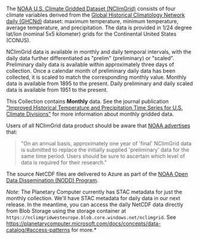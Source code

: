 The [NOAA U.S. Climate Gridded Dataset (NClimGrid)](https://www.ncei.noaa.gov/access/metadata/landing-page/bin/iso?id=gov.noaa.ncdc:C00332) consists of four climate variables derived from the [Global Historical Climatology Network daily (GHCNd)](https://www.ncei.noaa.gov/products/land-based-station/global-historical-climatology-network-daily) dataset: maximum temperature, minimum temperature, average temperature, and precipitation. The data is provided in 1/24 degree lat/lon (nominal 5x5 kilometer) grids for the Continental United States (CONUS). 

NClimGrid data is available in monthly and daily temporal intervals, with the daily data further differentiated as "prelim" (preliminary) or "scaled". Preliminary daily data is available within approximately three days of collection. Once a calendar month of preliminary daily data has been collected, it is scaled to match the corresponding monthly value. Monthly data is available from 1895 to the present. Daily preliminary and daily scaled data is available from 1951 to the present. 

This Collection contains **Monthly** data. See the journal publication ["Improved Historical Temperature and Precipitation Time Series for U.S. Climate Divisions"](https://journals.ametsoc.org/view/journals/apme/53/5/jamc-d-13-0248.1.xml) for more information about monthly gridded data.

Users of all NClimGrid data product should be aware that [NOAA advertises](https://www.ncei.noaa.gov/access/metadata/landing-page/bin/iso?id=gov.noaa.ncdc:C00332) that:
>"On an annual basis, approximately one year of 'final' NClimGrid data is submitted to replace the initially supplied 'preliminary' data for the same time period. Users should be sure to ascertain which level of data is required for their research."

The source NetCDF files are delivered to Azure as part of the [NOAA Open Data Dissemination (NODD) Program](https://www.noaa.gov/information-technology/open-data-dissemination).

*Note*: The Planetary Computer currently has STAC metadata for just the monthly collection. We'll have STAC metadata for daily data in our next release. In the meantime, you can access the daily NetCDF data directly from Blob Storage using the storage container at `https://nclimgridwesteurope.blob.core.windows.net/nclimgrid`. See https://planetarycomputer.microsoft.com/docs/concepts/data-catalog/#access-patterns for more.*
